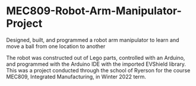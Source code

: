 # MEC809-Robot-Arm-Manipulator-Project
Designed, built, and programmed a robot arm manipulator to learn and move a ball from one location to another

The robot was constructed out of Lego parts, controlled with an Arduino, and programmed with the Arduino IDE with the imported EVShield library. This was a project conducted through the school of Ryerson for the course MEC809, Integrated Manufacturing, in Winter 2022 term.
